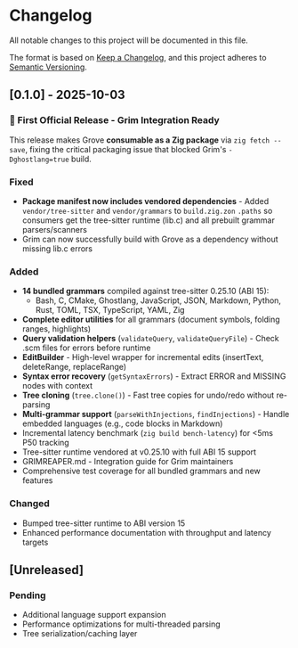 # Changelog

All notable changes to this project will be documented in this file.

The format is based on [Keep a Changelog](https://keepachangelog.com/en/1.0.0/), and this project adheres to [Semantic Versioning](https://semver.org/spec/v2.0.0.html).

## [0.1.0] - 2025-10-03

### 🎉 First Official Release - Grim Integration Ready

This release makes Grove **consumable as a Zig package** via `zig fetch --save`, fixing the critical packaging issue that blocked Grim's `-Dghostlang=true` build.

### Fixed
- **Package manifest now includes vendored dependencies** - Added `vendor/tree-sitter` and `vendor/grammars` to `build.zig.zon` `.paths` so consumers get the tree-sitter runtime (lib.c) and all prebuilt grammar parsers/scanners
- Grim can now successfully build with Grove as a dependency without missing lib.c errors

### Added
- **14 bundled grammars** compiled against tree-sitter 0.25.10 (ABI 15):
  - Bash, C, CMake, Ghostlang, JavaScript, JSON, Markdown, Python, Rust, TOML, TSX, TypeScript, YAML, Zig
- **Complete editor utilities** for all grammars (document symbols, folding ranges, highlights)
- **Query validation helpers** (`validateQuery`, `validateQueryFile`) - Check .scm files for errors before runtime
- **EditBuilder** - High-level wrapper for incremental edits (insertText, deleteRange, replaceRange)
- **Syntax error recovery** (`getSyntaxErrors`) - Extract ERROR and MISSING nodes with context
- **Tree cloning** (`tree.clone()`) - Fast tree copies for undo/redo without re-parsing
- **Multi-grammar support** (`parseWithInjections`, `findInjections`) - Handle embedded languages (e.g., code blocks in Markdown)
- Incremental latency benchmark (`zig build bench-latency`) for <5ms P50 tracking
- Tree-sitter runtime vendored at v0.25.10 with full ABI 15 support
- GRIMREAPER.md - Integration guide for Grim maintainers
- Comprehensive test coverage for all bundled grammars and new features

### Changed
- Bumped tree-sitter runtime to ABI version 15
- Enhanced performance documentation with throughput and latency targets

## [Unreleased]

### Pending
- Additional language support expansion
- Performance optimizations for multi-threaded parsing
- Tree serialization/caching layer
